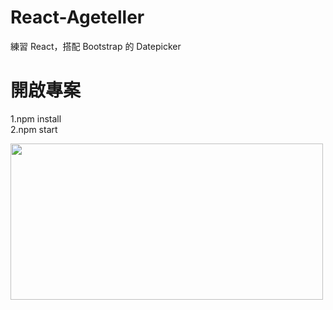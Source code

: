 # React-Ageteller
練習 React，搭配 Bootstrap 的 Datepicker

# 開啟專案<br>
1.npm install<br>
2.npm start

<img src="http://imgur.com/GlOYpTj" width="500" height="250" />